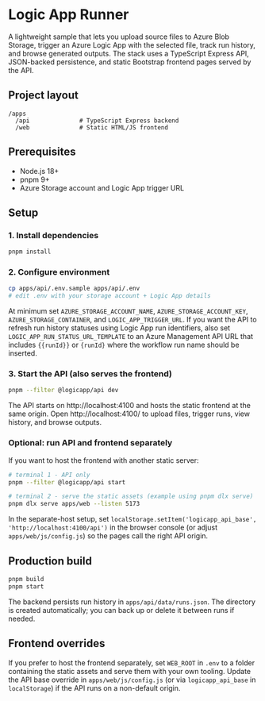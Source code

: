# Logic App Runner

A lightweight sample that lets you upload source files to Azure Blob Storage, trigger an Azure Logic App with the selected file, track run history, and browse generated outputs. The stack uses a TypeScript Express API, JSON-backed persistence, and static Bootstrap frontend pages served by the API.

## Project layout

```
/apps
  /api              # TypeScript Express backend
  /web              # Static HTML/JS frontend
```

## Prerequisites

* Node.js 18+
* pnpm 9+
* Azure Storage account and Logic App trigger URL

## Setup

### 1. Install dependencies

```bash
pnpm install
```

### 2. Configure environment

```bash
cp apps/api/.env.sample apps/api/.env
# edit .env with your storage account + Logic App details
```

At minimum set `AZURE_STORAGE_ACCOUNT_NAME`, `AZURE_STORAGE_ACCOUNT_KEY`, `AZURE_STORAGE_CONTAINER`, and `LOGIC_APP_TRIGGER_URL`.
If you want the API to refresh run history statuses using Logic App run identifiers, also set `LOGIC_APP_RUN_STATUS_URL_TEMPLATE`
to an Azure Management API URL that includes `{{runId}}` or `{runId}` where the workflow run name should be inserted.

### 3. Start the API (also serves the frontend)

```bash
pnpm --filter @logicapp/api dev
```

The API starts on http://localhost:4100 and hosts the static frontend at the same origin.
Open http://localhost:4100/ to upload files, trigger runs, view history, and browse outputs.

### Optional: run API and frontend separately

If you want to host the frontend with another static server:

```bash
# terminal 1 - API only
pnpm --filter @logicapp/api start

# terminal 2 - serve the static assets (example using pnpm dlx serve)
pnpm dlx serve apps/web --listen 5173
```

In the separate-host setup, set `localStorage.setItem('logicapp_api_base', 'http://localhost:4100/api')`
in the browser console (or adjust `apps/web/js/config.js`) so the pages call the right API origin.

## Production build

```bash
pnpm build
pnpm start
```

The backend persists run history in `apps/api/data/runs.json`. The directory is created automatically; you can back up or delete it between runs if needed.

## Frontend overrides

If you prefer to host the frontend separately, set `WEB_ROOT` in `.env` to a folder containing the static assets and serve them with your own tooling. Update the API base override in `apps/web/js/config.js` (or via `logicapp_api_base` in `localStorage`) if the API runs on a non-default origin.

